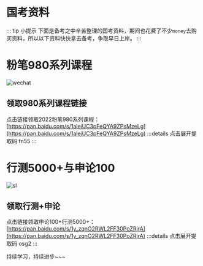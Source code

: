 # 国考资料
::: tip 小提示
  下面是备考之中辛苦整理的国考资料，期间也花费了不少`money`去购买资料，所以以下资料快快拿去备考，争取早日上岸。
:::
# 粉笔980系列课程
![wechat](/wechat2022fb.jpg)
## 领取980系列课程链接
点击链接领取2022粉笔980系列课程：[https://pan.baidu.com/s/1alejUC3pFeQYA9ZPsMzeLg](https://pan.baidu.com/s/1alejUC3pFeQYA9ZPsMzeLg)
:::details 点击展开提取码
fn55
:::
# 行测5000+与申论100
![sl](/wechat2022sl.jpg)
## 领取行测+申论
点击链接领取申论100+行测5000+：[https://pan.baidu.com/s/1y_zqnO2RWL2FF30PoZRjrA](https://pan.baidu.com/s/1y_zqnO2RWL2FF30PoZRjrA)
:::details 点击展开提取码
osg2
:::

持续学习，持续进步~~~